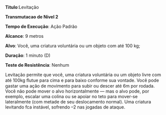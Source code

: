 **Titulo**:Levitação

**Transmutacao de Nível 2**

**Tempo de Execução**: Ação Padrão

**Alcance**: 9 metros

**Alvo**: Você, uma criatura voluntária ou um objeto com até 100 kg; 

**Duração**: 1 minuto (D)

**Teste de Resistência**: Nenhum

Levitação permite que você, uma criatura voluntária ou um objeto livre com até 100kg ﬂutue para cima e para baixo conforme sua vontade. Você pode gastar uma ação de movimento para subir ou descer até 6m por rodada. Você não pode mover o alvo horizontalmente — mas o alvo pode, por exemplo,
escalar uma colina ou se apoiar no teto para mover-se lateralmente (com metade de seu deslocamento normal). Uma criatura levitando fca instável, sofrendo –2 nas jogadas de ataque.